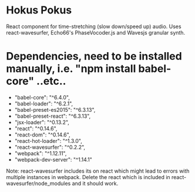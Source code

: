# Hokus Pokus
React component for time-stretching (slow down/speed up) audio. Uses react-wavesurfer, Echo66's PhaseVocoder.js and Wavesjs granular synth.

# Dependencies, need to be installed manually, i.e. "npm install babel-core" ..etc..

  -  "babel-core": "^6.4.0",
  -  "babel-loader": "^6.2.1",
  -  "babel-preset-es2015": "^6.3.13",
  -  "babel-preset-react": "^6.3.13",
  -  "jsx-loader": "^0.13.2",
  -  "react": "^0.14.6",
  -  "react-dom": "^0.14.6",
  -  "react-hot-loader": "^1.3.0",
  -  "react-wavesurfer": "^0.2.2",
  -  "webpack": "^1.12.11",
  -  "webpack-dev-server": "^1.14.1"

Note: react-wavesurfer includes its on react which might lead to errors with multiple instances in webpack. Delete the react which is included in react-wavesurfer/node_modules and it should work.   
  
